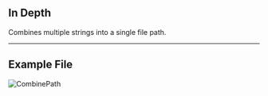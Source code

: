 ## In Depth
Combines multiple strings into a single file path.
___
## Example File

![CombinePath](./DSCore.IO.FileSystem.CombinePath_img.jpg)

